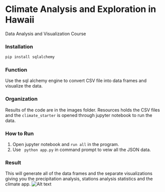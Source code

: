 # Climate Analysis and Exploration in Hawaii
Data Analysis and Visualization Course
### Installation
```bash
pip install sqlalchemy
```
### Function
Use the sql alchemy engine to convert CSV file into data frames and visualize the data. 
### Organization
Results of the code are in the images folder. Resources holds the CSV files and the ```climate_starter``` is opened through jupyter notebook to run the data. 
### How to Run
1. Open jupyter notebook and ```run all``` in the program. 
2. Use ``` python app.py``` in command prompt to veiw all the JSON data. 
### Result
This will generate all of the data frames and the separate visualizations giving you the precipitation analysis, stations analysis statistics and the climate app. 
![Alt text](https://github.com/mitchklee35/Climate-Analysis-and-Exploration-in-Hawaii/images/12_months.png)
